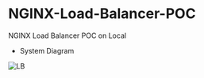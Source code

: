 # NGINX-Load-Balancer-POC
NGINX Load Balancer POC on Local

- System Diagram

![LB](https://github.com/onkarkotasthane/NGINX-Load-Balancer-POC/assets/10371768/65ab022a-a058-47d5-b486-a7abaa0af65f)

